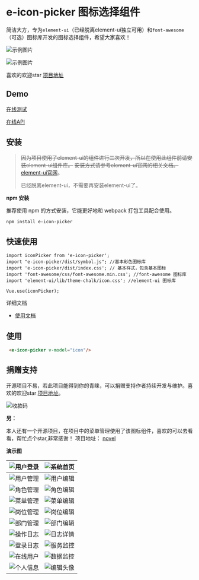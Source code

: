 # e-icon-picker 图标选择组件
简洁大方，专为`element-ui`（已经脱离element-ui独立可用）和`font-awesome`（可选）图标库开发的图标选择组件，希望大家喜欢！

![示例图片](https://oscimg.oschina.net/oscnet/up-bf411d272ce969c1d5be9dc1ea12a8969ea.JPEG "示例图片")

![示例图片](https://oscimg.oschina.net/oscnet/up-c4ac227f3356ee405358e951450cdeffed5.png "示例图片")

喜欢的欢迎star [项目地址](https://gitee.com/cnovel/e-icon-picker)

## Demo

[在线测试](https://e-icon-picker.cnovel.club/)

[在线API](https://e-icon-picker.cnovel.club/doc/)

## 安装

>~~因为项目使用了element-ui的组件进行二次开发，所以在使用此组件前请安装element-ui组件库。~~
>~~安装方式请参考element-ui官网的相关文档。~~[element-ui官网](https://element.eleme.cn/#/zh-CN/component/installation)。
>
>已经脱离element-ui，不需要再安装element-ui了。

**npm 安装**

推荐使用 npm 的方式安装，它能更好地和 webpack 打包工具配合使用。

```bash
npm install e-icon-picker
```

## 快速使用

```
import iconPicker from 'e-icon-picker';
import "e-icon-picker/dist/symbol.js"; //基本彩色图标库
import 'e-icon-picker/dist/index.css'; // 基本样式，包含基本图标
import 'font-awesome/css/font-awesome.min.css'; //font-awesome 图标库
import 'element-ui/lib/theme-chalk/icon.css'; //element-ui 图标库

Vue.use(iconPicker);
```

详细文档
- [使用文档](https://e-icon-picker.cnovel.club/doc/)

## 使用

```html
 <e-icon-picker v-model="icon"/>
```

##  捐赠支持

开源项目不易，若此项目能得到你的青睐，可以捐赠支持作者持续开发与维护。喜欢的欢迎star [项目地址](https://gitee.com/cnovel/e-icon-picker)。

 ![收款码](https://oscimg.oschina.net/oscnet/up-e2344cd770f7f7386637d0dbbfb5d48472c.JPEG)

**另：**

本人还有一个开源项目，在项目中的菜单管理使用了该图标组件，喜欢的可以去看看，帮忙点个star,非常感谢！
项目地址： [novel](https://gitee.com/cnovel/Novel-api)

**演示图**

| ![用户登录](https://oscimg.oschina.net/oscnet/up-4fc9e90ab9a427415b2a231d647bb6682b4.png "用户登录") | ![系统首页](https://oscimg.oschina.net/oscnet/up-f5f91451165f3d0dcfdcab9482ab867c09f.png "系统首页") |
| ------------ | ------------ |
| ![用户管理](https://oscimg.oschina.net/oscnet/up-3914e348f499598c26aba4b7c92ad5ce8bb.png "用户管理") | ![用户编辑](https://oscimg.oschina.net/oscnet/up-f24997c68d622dc9b2d079ef24da9919d17.png "用户编辑") |
| ![角色管理](https://oscimg.oschina.net/oscnet/up-a0604715ea922b9cc06cc7ebf5e9d874159.png "角色管理") | ![角色编辑](https://oscimg.oschina.net/oscnet/up-8f24ea94aec59ff494d205254ec9f04ad2c.png "角色编辑") |
| ![菜单管理](https://oscimg.oschina.net/oscnet/up-fb682a64f33692c7fe95befcc83b484f02f.png "菜单管理") | ![菜单编辑](https://oscimg.oschina.net/oscnet/up-ce248e9ea710d4b39969400a5c485cf19a2.png "菜单编辑") |
| ![岗位管理](https://oscimg.oschina.net/oscnet/up-d962e260fdcd43929ff5e8664a00b9ebf2e.png "岗位管理") | ![岗位编辑](https://oscimg.oschina.net/oscnet/up-deac57b7fae4d300bf64267fe9d4408f1d1.png "岗位编辑") |
| ![部门管理](https://oscimg.oschina.net/oscnet/up-a87d3c402fc59b075d11749860043af78f4.png "部门管理") | ![部门编辑](https://oscimg.oschina.net/oscnet/up-c9663b06835ac73f523409c14d65f8d1b85.png "部门编辑") |
| ![操作日志](https://oscimg.oschina.net/oscnet/up-51c244b113d1fe11e51c5e8db36c27baf83.png "操作日志") | ![日志详情](https://oscimg.oschina.net/oscnet/up-12952a8957a15b8e7fb0d9cebe219c6e093.png "日志详情") |
| ![登录日志](https://oscimg.oschina.net/oscnet/up-04f46761918f952cf8df0dc56b09672e69e.png "登录日志") | ![服务监控](https://oscimg.oschina.net/oscnet/up-257213ddf2fcbf090f15a2f3573eff2b566.png "服务监控") |
| ![在线用户](https://oscimg.oschina.net/oscnet/up-0b0ab18325a221e68057be0baabea481602.png "在线用户") | ![数据监控](https://oscimg.oschina.net/oscnet/up-762373c8e139d6512c4f0c64269a5d55c19.png "数据监控") |
| ![个人信息](https://oscimg.oschina.net/oscnet/up-172e7b0f0140f82b11f4929e8af9b33aac5.png "个人信息") | ![编辑头像](https://oscimg.oschina.net/oscnet/up-4583a5fb165131316c90e4793089755f896.png "编辑头像") |
